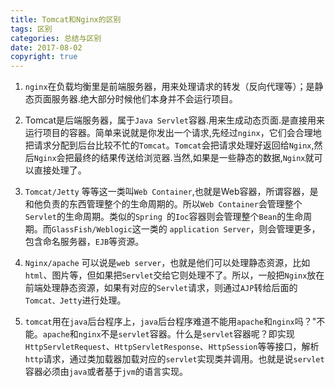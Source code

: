 ```yaml
---
title: Tomcat和Nginx的区别
tags: 区别
categories: 总结与区别
date: 2017-08-02
copyright: true
---
```



1. `nginx`在负载均衡里是前端服务器，用来处理请求的转发（反向代理等）；是静态页面服务器.绝大部分时候他们本身并不会运行项目。
2. Tomcat是后端服务器，属于`Java Servlet`容器.用来生成动态页面.是直接用来运行项目的容器。简单来说就是你发出一个请求,先经过`nginx`，它们会合理地把请求分配到后台比较不忙的`Tomcat`。`Tomcat`会把请求处理好返回给`Nginx`,然后`Nginx`会把最终的结果传送给浏览器.当然,如果是一些静态的数据,`Nginx`就可以直接处理了。

3. `Tomcat/Jetty` 等等这一类叫`Web Container`,也就是Web容器，所谓容器，是和他负责的东西管理整个的生命周期的。所以`Web Container`会管理整个`Servlet`的生命周期。类似的`Spring `的`Ioc`容器则会管理整个`Bean`的生命周期。而`GlassFish/Weblogic`这一类的 `application Server`，则会管理更多，包含命名服务器，`EJB`等资源。
4. `Nginx/apache` 可以说是`web server`，也就是他们可以处理静态资源，比如`html`、图片等，但如果把`Servlet`交给它则处理不了。所以，一般把`Nginx`放在前端处理静态资源，如果有对应的`Servlet`请求，则通过`AJP`转给后面的`Tomcat、Jetty`进行处理。
5. `tomcat`用在`java`后台程序上，`java`后台程序难道不能用`apache`和`nginx`吗？"不能。`apache`和`nginx`不是`servlet`容器。什么是`servlet`容器呢？即实现`HttpServletRequest`、`HttpServletResponse`、`HttpSession`等等接口，解析`http`请求，通过类加载器加载对应的`servlet`实现类并调用。也就是说`servlet`容器必须由`java`或者基于`jvm`的语言实现。



